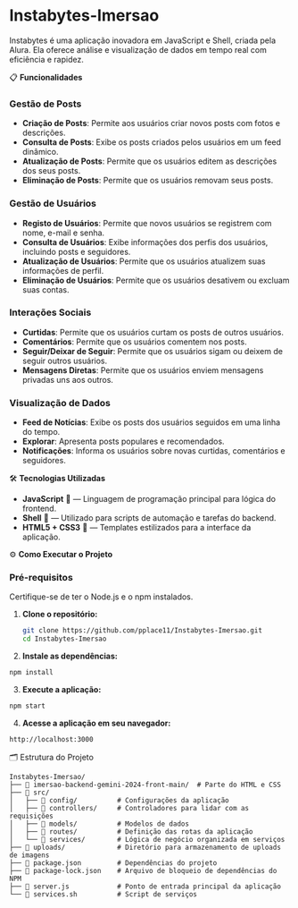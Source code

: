 # Instabytes-Imersao

Instabytes é uma aplicação inovadora em JavaScript e Shell, criada pela Alura. Ela oferece análise e visualização de dados em tempo real com eficiência e rapidez.

📋 **Funcionalidades**

### Gestão de Posts
- **Criação de Posts**: Permite aos usuários criar novos posts com fotos e descrições.
- **Consulta de Posts**: Exibe os posts criados pelos usuários em um feed dinâmico.
- **Atualização de Posts**: Permite que os usuários editem as descrições dos seus posts.
- **Eliminação de Posts**: Permite que os usuários removam seus posts.

### Gestão de Usuários
- **Registo de Usuários**: Permite que novos usuários se registrem com nome, e-mail e senha.
- **Consulta de Usuários**: Exibe informações dos perfis dos usuários, incluindo posts e seguidores.
- **Atualização de Usuários**: Permite que os usuários atualizem suas informações de perfil.
- **Eliminação de Usuários**: Permite que os usuários desativem ou excluam suas contas.

### Interações Sociais
- **Curtidas**: Permite que os usuários curtam os posts de outros usuários.
- **Comentários**: Permite que os usuários comentem nos posts.
- **Seguir/Deixar de Seguir**: Permite que os usuários sigam ou deixem de seguir outros usuários.
- **Mensagens Diretas**: Permite que os usuários enviem mensagens privadas uns aos outros.

### Visualização de Dados
- **Feed de Notícias**: Exibe os posts dos usuários seguidos em uma linha do tempo.
- **Explorar**: Apresenta posts populares e recomendados.
- **Notificações**: Informa os usuários sobre novas curtidas, comentários e seguidores.

🛠️ **Tecnologias Utilizadas**
- **JavaScript** 📜 — Linguagem de programação principal para lógica do frontend.
- **Shell** 🐚 — Utilizado para scripts de automação e tarefas do backend.
- **HTML5 + CSS3** 🎨 — Templates estilizados para a interface da aplicação.

⚙️ **Como Executar o Projeto**

### Pré-requisitos
Certifique-se de ter o Node.js e o npm instalados.

1. **Clone o repositório:**
   ```bash
   git clone https://github.com/pplace11/Instabytes-Imersao.git
   cd Instabytes-Imersao
   ```
2. **Instale as dependências:**
```bash
npm install
```

3. **Execute a aplicação:**
```bash
npm start
```

4. **Acesse a aplicação em seu navegador:**
```bash
http://localhost:3000
```
🗂️ Estrutura do Projeto
```plaintext
Instabytes-Imersao/
├── 📂 imersao-backend-gemini-2024-front-main/  # Parte do HTML e CSS
├── 📂 src/
│   ├── 📂 config/          # Configurações da aplicação
│   ├── 📂 controllers/     # Controladores para lidar com as requisições
│   ├── 📂 models/          # Modelos de dados
│   ├── 📂 routes/          # Definição das rotas da aplicação
│   └── 📂 services/        # Lógica de negócio organizada em serviços
├── 📂 uploads/             # Diretório para armazenamento de uploads de imagens
├── 📄 package.json         # Dependências do projeto
├── 📄 package-lock.json    # Arquivo de bloqueio de dependências do NPM
├── 📄 server.js            # Ponto de entrada principal da aplicação
└── 📄 services.sh          # Script de serviços
```
